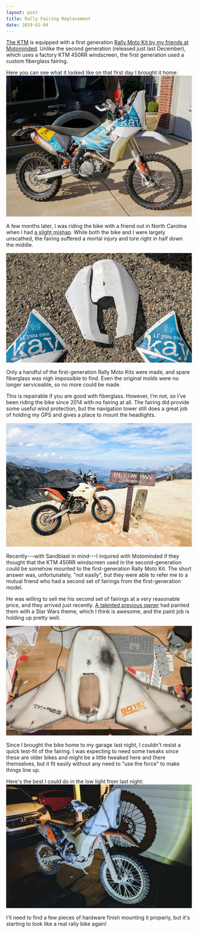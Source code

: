 ```yaml
---
layout: post
title: Rally Fairing Replacement
date: 2019-01-04
---
```


[The KTM](/the-vehicle) is equipped with a first generation [Rally Moto Kit by my friends at Motominded](https://www.motominded.com/products/rally-moto-kit-v2). Unlike the second generation (released just last December), which uses a factory KTM 450RR windscreen, the first generation used a custom fiberglass fairing.

Here you can see what it looked like on that first day I brought it home:
![the KTM upon arriving home the first time](/assets/img/ktm505-orig.jpg "the KTM upon arriving home the first time")

A few months later, I was riding the bike with a friend out in North Carolina when I had <abbr title="This is my way of saying that I crashed. Don't tell Mom!">a slight mishap</abbr>. While both the bike and I were largely unscathed, the fairing suffered a mortal injury and tore right in half down the middle.

![the original fairing torn in half](/assets/img/ktm505-torn.jpg "the original fairing torn in half")

Only a handful of the first-generation Rally Moto Kits were made, and spare fiberglass was nigh impossible to find. Even the original molds were no longer serviceable, so no more could be made. 

This is repairable if you are good with fiberglass. However, I'm not, so I've been riding the bike since 2014 with no fairing at all. The fairing did provide some useful wind protection, but the navigation tower still does a great job of holding my GPS and gives a place to mount the headlights.

![the KTM at the Imogene Pass summit](/assets/img/ktm505-imogene.jpg "the KTM at the Imogene Pass summit")

Recently---with Sandblast in mind---I inquired with Motominded if they thought that the KTM 450RR windscreen used in the second-generation could be somehow mounted to the first-generation Rally Moto Kit. The short answer was, unfortunately, "not easily", but they were able to refer me to a mutual friend who had a second set of fairings from the first-generation model.

He was willing to sell me his second set of fairings at a very reasonable price, and they arrived just recently. [A talented previous owner](http://www.ironhorsecreative.com/) had painted them with a Star Wars theme, which I think is awesome, and the paint job is holding up pretty well.

![the replacement fiberglass fairing](/assets/img/ktm505-replfairing.jpg "the replacement fiberglass fairing")

Since I brought the bike home to my garage last night, I couldn't resist a quick test-fit of the fairing. I was expecting to need some tweaks since these are older bikes and might be a little tweaked here and there themselves, but it fit easily without any need to "use the force" to make things line up.

Here's the best I could do in the low light from last night:
![first look at the replacement fairing on the bike](/assets/img/ktm505-fairingfirstlook.jpg "first look at the replacement fairing on the bike")

I'll need to find a few pieces of hardware finish mounting it properly, but it's starting to look like a real rally bike again!